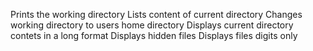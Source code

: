 Prints the working directory
Lists content of current directory
Changes working directory to users home directory
Displays current directory contets in a long format
Displays hidden files
Displays files digits only
